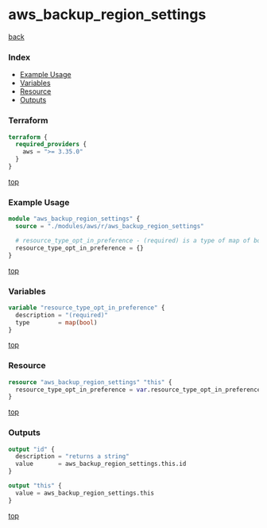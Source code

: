 # aws_backup_region_settings

[back](../aws.md)

### Index

- [Example Usage](#example-usage)
- [Variables](#variables)
- [Resource](#resource)
- [Outputs](#outputs)

### Terraform

```terraform
terraform {
  required_providers {
    aws = ">= 3.35.0"
  }
}
```

[top](#index)

### Example Usage

```terraform
module "aws_backup_region_settings" {
  source = "./modules/aws/r/aws_backup_region_settings"

  # resource_type_opt_in_preference - (required) is a type of map of bool
  resource_type_opt_in_preference = {}
}
```

[top](#index)

### Variables

```terraform
variable "resource_type_opt_in_preference" {
  description = "(required)"
  type        = map(bool)
}
```

[top](#index)

### Resource

```terraform
resource "aws_backup_region_settings" "this" {
  resource_type_opt_in_preference = var.resource_type_opt_in_preference
}
```

[top](#index)

### Outputs

```terraform
output "id" {
  description = "returns a string"
  value       = aws_backup_region_settings.this.id
}

output "this" {
  value = aws_backup_region_settings.this
}
```

[top](#index)